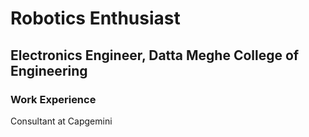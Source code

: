 # Robotics Enthusiast

## Electronics Engineer, Datta Meghe College of Engineering

### Work Experience
Consultant at Capgemini
